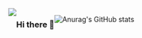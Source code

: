 <div style="display:flex; flex-direction:row;"><a href="https://velog.io/@coding_cat">
  <img src="https://img.shields.io/badge/velog-20C997?
    style=flat&logo=V&logoColor=white&link=https://velog.io/@coding_cat"/>
</a>

### Hi there 👋
![Anurag's GitHub stats](https://github-readme-stats.vercel.app/api?username=jongkweanlee&show_icons=true&theme=aura_dark)

